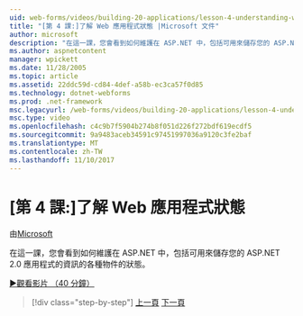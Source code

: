 ```yaml
---
uid: web-forms/videos/building-20-applications/lesson-4-understanding-web-application-state
title: "[第 4 課:]了解 Web 應用程式狀態 |Microsoft 文件"
author: microsoft
description: "在這一課，您會看到如何維護在 ASP.NET 中，包括可用來儲存您的 ASP.NET 2.0 應用程式資訊的各種物件的狀態..."
ms.author: aspnetcontent
manager: wpickett
ms.date: 11/28/2005
ms.topic: article
ms.assetid: 22ddc59d-cd84-4def-a58b-ec3ca57f0d85
ms.technology: dotnet-webforms
ms.prod: .net-framework
msc.legacyurl: /web-forms/videos/building-20-applications/lesson-4-understanding-web-application-state
msc.type: video
ms.openlocfilehash: c4c9b7f5904b274b8f051d226f272bdf619ecdf5
ms.sourcegitcommit: 9a9483aceb34591c97451997036a9120c3fe2baf
ms.translationtype: MT
ms.contentlocale: zh-TW
ms.lasthandoff: 11/10/2017
---
```

<a name="lesson-4-understanding-web-application-state"></a>[第 4 課:]了解 Web 應用程式狀態
====================
由[Microsoft](https://github.com/microsoft)

在這一課，您會看到如何維護在 ASP.NET 中，包括可用來儲存您的 ASP.NET 2.0 應用程式的資訊的各種物件的狀態。

[&#9654;觀看影片 （40 分鐘）](https://channel9.msdn.com/Blogs/ASP-NET-Site-Videos/lesson-4-understanding-web-application-state)

>[!div class="step-by-step"]
[上一頁](lesson-3-understanding-more-about-events-and-postback.md)
[下一頁](lesson-5-debugging-and-tracing-your-website.md)
